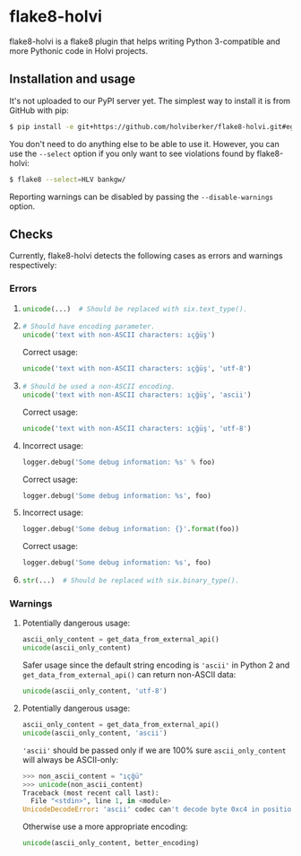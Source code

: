 # flake8-holvi

flake8-holvi is a flake8 plugin that helps writing Python 3-compatible and more
Pythonic code in Holvi projects.

## Installation and usage

It's not uploaded to our PyPI server yet. The simplest way to install it is from
GitHub with pip:

```bash
$ pip install -e git+https://github.com/holviberker/flake8-holvi.git#egg=flake8-holvi
```

You don't need to do anything else to be able to use it. However, you can use the
`--select` option if you only want to see violations found by flake8-holvi:

```bash
$ flake8 --select=HLV bankgw/
```

Reporting warnings can be disabled by passing the `--disable-warnings` option.

## Checks

Currently, flake8-holvi detects the following cases as errors and warnings
respectively:

### Errors

1. ```py
   unicode(...)  # Should be replaced with six.text_type().
   ```

2. ```py
   # Should have encoding parameter.
   unicode('text with non-ASCII characters: ıçğüş')
   ```

   Correct usage:

   ```py
   unicode('text with non-ASCII characters: ıçğüş', 'utf-8')
   ```

3. ```py
   # Should be used a non-ASCII encoding.
   unicode('text with non-ASCII characters: ıçğüş', 'ascii')
   ```

   Correct usage:

   ```py
   unicode('text with non-ASCII characters: ıçğüş', 'utf-8')
   ```

4. Incorrect usage:

   ```py
   logger.debug('Some debug information: %s' % foo)
   ```

   Correct usage:

   ```py
   logger.debug('Some debug information: %s', foo)
   ```

5. Incorrect usage:

   ```py
   logger.debug('Some debug information: {}'.format(foo))
   ```

   Correct usage:

   ```py
   logger.debug('Some debug information: %s', foo)
   ```

6. ```py
   str(...)  # Should be replaced with six.binary_type().
   ```

### Warnings

1. Potentially dangerous usage:

   ```py
   ascii_only_content = get_data_from_external_api()
   unicode(ascii_only_content)
   ```

   Safer usage since the default string encoding is `'ascii'` in
   Python 2 and `get_data_from_external_api()` can return non-ASCII
   data:

   ```py
   unicode(ascii_only_content, 'utf-8')
   ```

2. Potentially dangerous usage:

   ```py
   ascii_only_content = get_data_from_external_api()
   unicode(ascii_only_content, 'ascii')
   ```

   `'ascii'` should be passed only if we are 100% sure `ascii_only_content`
   will always be ASCII-only:

   ```py
   >>> non_ascii_content = "ıçğü"
   >>> unicode(non_ascii_content)
   Traceback (most recent call last):
     File "<stdin>", line 1, in <module>
   UnicodeDecodeError: 'ascii' codec can't decode byte 0xc4 in position 0: ordinal not in range(128)
   ```

   Otherwise use a more appropriate encoding:

   ```py
   unicode(ascii_only_content, better_encoding)
   ```
